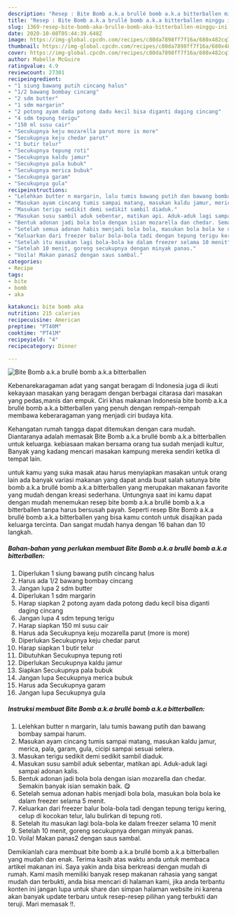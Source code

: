 ```yaml
---
description: "Resep : Bite Bomb a.k.a brullé bomb a.k.a bitterballen minggu ini"
title: "Resep : Bite Bomb a.k.a brullé bomb a.k.a bitterballen minggu ini"
slug: 1369-resep-bite-bomb-aka-brulle-bomb-aka-bitterballen-minggu-ini
date: 2020-10-08T05:44:39.648Z
image: https://img-global.cpcdn.com/recipes/c80da7898ff7f16a/680x482cq70/bite-bomb-aka-brulle-bomb-aka-bitterballen-foto-resep-utama.jpg
thumbnail: https://img-global.cpcdn.com/recipes/c80da7898ff7f16a/680x482cq70/bite-bomb-aka-brulle-bomb-aka-bitterballen-foto-resep-utama.jpg
cover: https://img-global.cpcdn.com/recipes/c80da7898ff7f16a/680x482cq70/bite-bomb-aka-brulle-bomb-aka-bitterballen-foto-resep-utama.jpg
author: Mabelle McGuire
ratingvalue: 4.9
reviewcount: 27301
recipeingredient:
- "1 siung bawang putih cincang halus"
- "1/2 bawang bombay cincang"
- "2 sdm butter"
- "1 sdm margarin"
- "2 potong ayam dada potong dadu kecil bisa diganti daging cincang"
- "4 sdm tepung terigu"
- "150 ml susu cair"
- "Secukupnya keju mozarella parut more is more"
- "Secukupnya keju chedar parut"
- "1 butir telur"
- "Secukupnya tepung roti"
- "Secukupnya kaldu jamur"
- "Secukupnya pala bubuk"
- "Secukupnya merica bubuk"
- "Secukupnya garam"
- "Secukupnya gula"
recipeinstructions:
- "Lelehkan butter n margarin, lalu tumis bawang putih dan bawang bombay sampai harum."
- "Masukan ayam cincang tumis sampai matang, masukan kaldu jamur, merica, pala, garam, gula, cicipi sampai sesuai selera."
- "Masukan terigu sedikit demi sedikit sambil diaduk."
- "Masukan susu sambil aduk sebentar, matikan api. Aduk-aduk lagi sampai adonan kalis."
- "Bentuk adonan jadi bola bola dengan isian mozarella dan chedar. Semakin banyak isian semakin baik. 😋"
- "Setelah semua adonan habis menjadi bola bola, masukan bola bola ke dalam freezer selama 5 menit."
- "Keluarkan dari freezer balur bola-bola tadi dengan tepung terigu kering, celup di kocokan telur, lalu bulirkan di tepung roti."
- "Setelah itu masukan lagi bola-bola ke dalam freezer selama 10 menit"
- "Setelah 10 menit, goreng secukupnya dengan minyak panas."
- "Voila! Makan panas2 dengan saus sambal."
categories:
- Recipe
tags:
- bite
- bomb
- aka

katakunci: bite bomb aka 
nutrition: 215 calories
recipecuisine: American
preptime: "PT40M"
cooktime: "PT41M"
recipeyield: "4"
recipecategory: Dinner

---
```



![Bite Bomb a.k.a brullé bomb a.k.a bitterballen](https://img-global.cpcdn.com/recipes/c80da7898ff7f16a/680x482cq70/bite-bomb-aka-brulle-bomb-aka-bitterballen-foto-resep-utama.jpg)

Kebenarekaragaman adat yang sangat beragam di Indonesia juga di ikuti kekayaan masakan yang beragam dengan berbagai citarasa dari masakan yang pedas,manis dan empuk. Ciri khas makanan Indonesia bite bomb a.k.a brullé bomb a.k.a bitterballen yang penuh dengan rempah-rempah membawa keberaragaman yang menjadi ciri budaya kita.




Kehangatan rumah tangga dapat ditemukan dengan cara mudah. Diantaranya adalah memasak Bite Bomb a.k.a brullé bomb a.k.a bitterballen untuk keluarga. kebiasaan makan bersama orang tua sudah menjadi kultur, Banyak yang kadang mencari masakan kampung mereka sendiri ketika di tempat lain.

untuk kamu yang suka masak atau harus menyiapkan masakan untuk orang lain ada banyak variasi makanan yang dapat anda buat salah satunya bite bomb a.k.a brullé bomb a.k.a bitterballen yang merupakan makanan favorite yang mudah dengan kreasi sederhana. Untungnya saat ini kamu dapat dengan mudah menemukan resep bite bomb a.k.a brullé bomb a.k.a bitterballen tanpa harus bersusah payah.
Seperti resep Bite Bomb a.k.a brullé bomb a.k.a bitterballen yang bisa kamu contoh untuk disajikan pada keluarga tercinta. Dan sangat mudah hanya dengan 16 bahan dan 10 langkah.


<!--inarticleads1-->

##### Bahan-bahan yang perlukan membuat Bite Bomb a.k.a brullé bomb a.k.a bitterballen:

1. Diperlukan 1 siung bawang putih cincang halus
1. Harus ada 1/2 bawang bombay cincang
1. Jangan lupa 2 sdm butter
1. Diperlukan 1 sdm margarin
1. Harap siapkan 2 potong ayam dada potong dadu kecil bisa diganti daging cincang
1. Jangan lupa 4 sdm tepung terigu
1. Harap siapkan 150 ml susu cair
1. Harus ada Secukupnya keju mozarella parut (more is more)
1. Diperlukan Secukupnya keju chedar parut
1. Harap siapkan 1 butir telur
1. Dibutuhkan Secukupnya tepung roti
1. Diperlukan Secukupnya kaldu jamur
1. Siapkan Secukupnya pala bubuk
1. Jangan lupa Secukupnya merica bubuk
1. Harus ada Secukupnya garam
1. Jangan lupa Secukupnya gula




<!--inarticleads2-->

##### Instruksi membuat  Bite Bomb a.k.a brullé bomb a.k.a bitterballen:

1. Lelehkan butter n margarin, lalu tumis bawang putih dan bawang bombay sampai harum.
1. Masukan ayam cincang tumis sampai matang, masukan kaldu jamur, merica, pala, garam, gula, cicipi sampai sesuai selera.
1. Masukan terigu sedikit demi sedikit sambil diaduk.
1. Masukan susu sambil aduk sebentar, matikan api. Aduk-aduk lagi sampai adonan kalis.
1. Bentuk adonan jadi bola bola dengan isian mozarella dan chedar. Semakin banyak isian semakin baik. 😋
1. Setelah semua adonan habis menjadi bola bola, masukan bola bola ke dalam freezer selama 5 menit.
1. Keluarkan dari freezer balur bola-bola tadi dengan tepung terigu kering, celup di kocokan telur, lalu bulirkan di tepung roti.
1. Setelah itu masukan lagi bola-bola ke dalam freezer selama 10 menit
1. Setelah 10 menit, goreng secukupnya dengan minyak panas.
1. Voila! Makan panas2 dengan saus sambal.




Demikianlah cara membuat bite bomb a.k.a brullé bomb a.k.a bitterballen yang mudah dan enak. Terima kasih atas waktu anda untuk membaca artikel makanan ini. Saya yakin anda bisa berkreasi dengan mudah di rumah. Kami masih memiliki banyak resep makanan rahasia yang sangat mudah dan terbukti, anda bisa mencari di halaman kami, jika anda terbantu konten ini jangan lupa untuk share dan simpan halaman website ini karena akan banyak update terbaru untuk resep-resep pilihan yang terbukti dan teruji. Mari memasak !!. 
